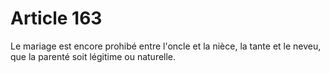 # Article 163

Le mariage est encore prohibé entre l'oncle et la nièce, la tante et le neveu, que la parenté soit légitime ou naturelle.
